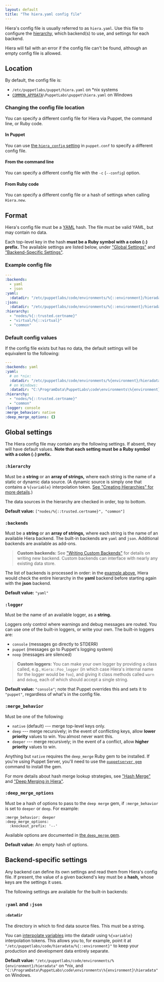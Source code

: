 ```yaml
---
layout: default
title: "The hiera.yaml config file"
---
```


[common_appdata]: /puppet/latest/reference/install_windows.html#the-commonappdata-folder
[yaml]: http://www.yaml.org/YAML_for_ruby.html
[hierarchy]: ./hierarchy.html
[interpolate]: ./variables.html
[custom_backends]: ./custom_backends.html
[puppetserver_gem]: /puppetserver/latest/gems.html#installing-and-removing-gems
[deep_merge_gem_docs]: https://github.com/danielsdeleo/deep_merge/blob/master/README.md

Hiera's config file is usually referred to as `hiera.yaml`. Use this file to configure the [hierarchy][], which backend(s) to use, and settings for each backend.

Hiera will fail with an error if the config file can't be found, although an empty config file is allowed.

## Location


By default, the config file is:

* `/etc/puppetlabs/puppet/hiera.yaml` on \*nix systems
* [`COMMON_APPDATA`][common_appdata]`\PuppetLabs\puppet\hiera.yaml` on Windows

### Changing the config file location

You can specify a different config file for Hiera via Puppet, the command line, or Ruby code.

#### In Puppet

You can use [the `hiera_config` setting](/puppet/latest/reference/configuration.html#hieraconfig) in `puppet.conf` to specify a different config file.

#### From the command line

You can specify a different config file with the `-c` (`--config`) option.

#### From Ruby code

You can specify a different config file or a hash of settings when calling `Hiera.new`.

## Format

Hiera's config file must be a [YAML][] hash. The file must be valid YAML, but may contain no data.

Each top-level key in the hash **must be a Ruby symbol with a colon (`:`) prefix.** The available settings are listed below, under ["Global Settings"](#global-settings) and ["Backend-Specific Settings"](#backend-specific-settings).

### Example config file

[example]: #example-config-file

``` yaml
---
:backends:
  - yaml
  - json
:yaml:
  :datadir: "/etc/puppetlabs/code/environments/%{::environment}/hieradata"
:json:
  :datadir: "/etc/puppetlabs/code/environments/%{::environment}/hieradata"
:hierarchy:
  - "nodes/%{::trusted.certname}"
  - "virtual/%{::virtual}"
  - "common"
```

### Default config values

If the config file exists but has no data, the default settings will be equivalent to the following:

``` yaml
---
:backends: yaml
:yaml:
  # on *nix:
  :datadir: "/etc/puppetlabs/code/environments/%{environment}/hieradata"
  # on Windows:
  :datadir: "C:\ProgramData\PuppetLabs\code\environments\%{environment}\hieradata"
:hierarchy:
  - "nodes/%{::trusted.certname}"
  - "common"
:logger: console
:merge_behavior: native
:deep_merge_options: {}
```

## Global settings


The Hiera config file may contain any the following settings. If absent, they will have default values. **Note that each setting must be a Ruby symbol with a colon (`:`) prefix.**

### `:hierarchy`

Must be a **string** or an **array of strings,** where each string is the name of a static or dynamic data source. (A dynamic source is simply one that contains a `%{variable}` interpolation token. [See "Creating Hierarchies" for more details][hierarchy].)

The data sources in the hierarchy are checked in order, top to bottom.

**Default value:** `["nodes/%{::trusted.certname}", "common"]`

### `:backends`

Must be a **string** or an **array of strings,** where each string is the name of an available Hiera backend. The built-in backends are `yaml` and `json`. Additional backends are available as add-ons.

> **Custom backends:** See ["Writing Custom Backends"][custom_backends] for details on writing new backend. Custom backends can interface with nearly any existing data store.

The list of backends is processed in order: in the [example above][example], Hiera would check the entire hierarchy in the **yaml** backend before starting again with the **json** backend.

**Default value:** `"yaml"`

### `:logger`

Must be the name of an available logger, as a **string.**

Loggers only control where warnings and debug messages are routed. You can use one of the built-in loggers, or write your own. The built-in loggers are:

* `console` (messages go directly to STDERR)
* `puppet` (messages go to Puppet's logging system)
* `noop` (messages are silenced)

> **Custom loggers:** You can make your own logger by providing a class called, e.g., `Hiera::Foo_logger` (in which case Hiera's internal name for the logger would be `foo`), and giving it class methods called `warn` and `debug`, each of which should accept a single string.

**Default value:** `"console"`; note that Puppet overrides this and sets it to `"puppet"`, regardless of what's in the config file.

### `:merge_behavior`

Must be one of the following:

* `native` (default) --- merge top-level keys only.
* `deep` --- merge recursively; in the event of conflicting keys, allow **lower priority** values to win. You almost never want this.
* `deeper` --- merge recursively; in the event of a conflict, allow **higher priority** values to win.

Anything but `native` requires the `deep_merge` Ruby gem to be installed. If you're using Puppet Server, you'll need to use the [`puppetserver gem`][puppetserver_gem] command to install the gem.

For more details about hash merge lookup strategies, see ["Hash Merge"](./lookup_types.html#hash-merge) and ["Deep Merging in Hiera"](./lookup_types.html#deep-merging-in-hiera).

### `:deep_merge_options`

Must be a hash of options to pass to the `deep merge` gem, if `:merge_behavior` is set to `deeper` or `deep`. For example:

    :merge_behavior: deeper
    :deep_merge_options:
      :knockout_prefix: '--'

Available options are documented in [the `deep_merge` gem][deep_merge_gem_docs].

**Default value:** An empty hash of options.

## Backend-specific settings


Any backend can define its own settings and read them from Hiera's config file. If present, the value of a given backend's key must be a **hash,** whose keys are the settings it uses.

The following settings are available for the built-in backends:

### `:yaml` and `:json`

#### `:datadir`

The directory in which to find data source files. This must be a string.

You can [interpolate variables][interpolate] into the datadir using `%{variable}` interpolation tokens. This allows you to, for example, point it at `"/etc/puppetlabs/code/hieradata/%{::environment}"` to keep your production and development data entirely separate.

**Default value:** `"/etc/puppetlabs/code/environments/%{environment}/hieradata"` on \*nix, and `"C:\ProgramData\PuppetLabs\code\environments\%{environment}\hieradata"` on Windows.

